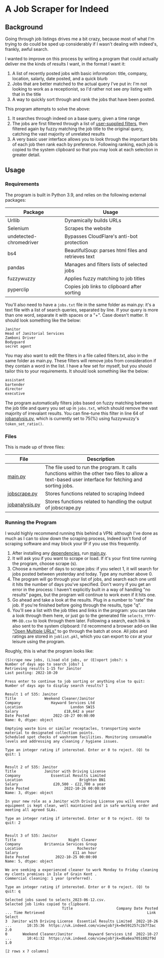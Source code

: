 # A Job Scraper for Indeed

## Background
Going through job listings drives me a bit crazy, because most of what I'm trying to do could be sped up considerably if I wasn't dealing with indeed's, frankly, awful search.

I wanted to improve on this process by writing a program that could actually deliver me the kinds of results I want, in the format I want it:

1. A list of recently posted jobs with basic information: title, company, location, salarly, date posted, and a quick blurb
2. Jobs that are better matched to the actual query I've put in: I'm not looking to work as a receptionist, so I'd rather not see _any_ listing with that in the title
3. A way to quickly sort through and rank the jobs that have been posted.

This program attempts to solve the above:
1. It searches through indeed on a base query, given a time range
2. The jobs are first filtered through a list of [user-supplied filters](/filters.txt), then filtered again by fuzzy matching the job title to the original query, catching the vast majority of unrelated results
3. A very basic user interface allows you to look through the important bits of each job then rank each by preference. Following ranking, each job is copied to the system clipboard so that you may look at each selection in greater detail.

## Usage

### Requirements

The program is built in Python 3.9, and relies on the following external packages:

| Package | Usage |
| - | - |
| Urllib | Dynamically builds URLs |
| Selenium | Scrapes the website |
| undetected-chromedriver | Bypasses CloudFlare's anti-bot protection |
| bs4 | BeautifulSoup: parses html files and retrieves text |
| pandas | Manages and filters lists of selected jobs |
| fuzzywuzzy | Applies fuzzy matching to job titles |
| pyperclip | Copies job links to clipboard after sorting |

You'll also need to have a ```jobs.txt``` file in the same folder as main.py: it's a text file with a list of search queries, separated by line. If your query is more than one word, separate it with spaces or a "+". Case doesn't matter. It should look something like the below:

```
Janitor
Head of Janitorial Services
Zamboni Driver
Bodyguard
secret agent
```

You may also want to edit the filters in a file called filters.txt, also in the same folder as main.py. These filters will remove jobs from consideration if they contain a word in the list. I have a few set for myself, but you should tailor this to your requirements. It should look something like the below:

```python
assistant
bartender
director
executive
```

The program automatically filters jobs based on fuzzy matching between the job title and query you set up in ```jobs.txt```, which should remove the vast majority of irrevalant results. You can fine-tune this filter in line 64 of [jobanalysis.py](https://github.com/sam-hatley/jobsearch/blob/master/jobanalysis.py#L64), which is currently set to 75(%) using fuzzywuzzy's `token_set_ratio()`.

### Files

This is made up of three files:

| File | Description |
| - | - |
| [main.py](main.py) | The file used to run the program. It calls functions within the other two files to allow a text-based user interface for fetching and sorting jobs. |
| [jobscrape.py](jobscrape.py) | Stores functions related to scraping Indeed |
| [jobanalysis.py](jobanalysis.py) | Stores functions related to handling the output of jobscrape.py |

### Running the Program

I would highly recommend running this behind a VPN: although I've done as much as I can to slow down the scraping process, Indeed isn't fond of scraping software and may block your IP if you use this frequently.

1. After installing any [dependencies](#requirements), run [main.py](main.py).
2. It will ask you if you want to scrape or load. If it's your first time running the program, choose scrape (s).
3. Choose a number of days to scrape jobs: if you select 1, it will search for jobs posted between yesterday and today. Type any number above 0.
4. The program will go through your list of jobs, and search each one until it hits the number of days you've specified. Don't worry if you get an error in the process: I haven't explicitly built in a way of handling "no results" pages, but the program will continue to work even if it hits one.
5. Go ahead and take a look at the results. Plug in a number to "rate" the job. If you're finished before going through the results, type "q".
6. You'll see a list with the job titles and links in the program: you can take a look through them here, or just go to the generated file ```selects_YYYY-MM-DD.csv``` to look through them later. Following a search, each link is also sent to the system clipboard: I'd recommend a browser add-on like ["Open Multiple URLs"](https://addons.mozilla.org/en-US/firefox/addon/open-multiple-urls/) to go through the batch at once. All jobs and ratings are stored in ```joblist.pkl```, which you can export to csv at your leisure using the program.

Roughly, this is what the program looks like:

```
(S)crape new jobs, (L)oad old jobs, or (E)xport jobs?: s
Number of days ago to search jobs? 1
Retrieving results 1-15 for Janitor
Last posting: 2022-10-20

Press enter to continue to job sorting or anything else to quit: 
Number of days ago to display search results? 1

Result 1 of 535: Janitor
Title             Weekend Cleaner/Janitor
Company              Hayward Services Ltd
Location                      London SW15
Salary                     £18,642 a year
Date Posted           2022-10-27 00:00:00
Name: 0, dtype: object

Emptying waste bins or similar receptacles, transporting waste material to designated collection points.
Scheduled spot checks of washroom facilities. Monitoring consumable levels and addressing any cleaning / hygiene issues.

Type an integer rating if interested. Enter or 0 to reject. (Q) to quit: 1


Result 2 of 535: Janitor
Title             Janitor with Driving License
Company              Essential Results Limited
Location                          Brighton BN1
Salary                £20,500 - £22,700 a year
Date Posted                2022-10-26 00:00:00
Name: 3, dtype: object

In your new role as a Janitor with Driving License you will ensure equipment is kept clean, well maintained and in safe working order and meeting all agreed SLAs.

Type an integer rating if interested. Enter or 0 to reject. (Q) to quit: 2


Result 3 of 535: Janitor
Title                        Night Cleaner
Company           Britannia Services Group
Location                         Rochester
Salary                         £11 an hour
Date Posted            2022-10-25 00:00:00
Name: 5, dtype: object

We are seeking a experienced cleaner to work Monday to Friday cleaning my clents premises in Isle of Grain Kent .
Commercial cleaning: 1 year (preferred).

Type an integer rating if interested. Enter or 0 to reject. (Q) to quit: q

Selected jobs saved to selects_2023-06-12.csv.
Selected job links copied to clipboard.
                          Title                    Company Date Posted  ... Time Retrieved                                               Link Select
3  Janitor with Driving License  Essential Results Limited  2022-10-26  ...       10:35:36  https://uk.indeed.com/viewjob?jk=0e591257c2b7f3ac    2.0
0       Weekend Cleaner/Janitor       Hayward Services Ltd  2022-10-27  ...       10:41:32  https://uk.indeed.com/viewjob?jk=d6a6ea7051082f9d    1.0

[2 rows x 7 columns]
```
